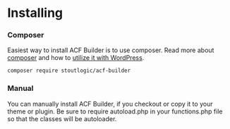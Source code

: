 # Installing

### Composer
Easiest way to install ACF Builder is to use composer. Read more about [composer](https://getcomposer.org/doc/00-intro.md) and how to [utilize it with WordPress](http://composer.rarst.net).

```
composer require stoutlogic/acf-builder
```

### Manual
You can manually install ACF Builder, if you checkout or copy it to your theme or plugin. Be sure to require autoload.php in your functions.php file so that the classes will be autoloader.